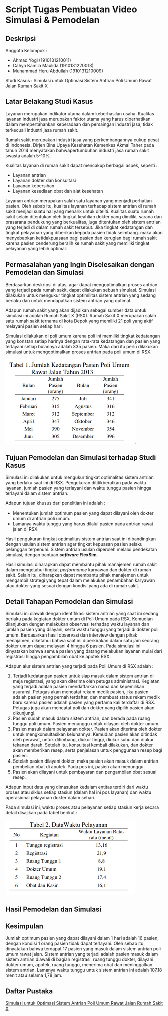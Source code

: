 # Script Tugas Pembuatan Video Simulasi & Pemodelan

## Deskripsi

Anggota Kelompok :

- Ahmad Yogi (1910131210011)
- Cahya Kamila Maulida (1910131220013)
- Muhammad Heru Abdullah (1910131210009)

Studi Kasus : Simulasi untuk Optimasi Sistem Antrian Poli Umum Rawat Jalan Rumah Sakit X

## Latar Belakang Studi Kasus

Layanan merupakan indikator utama dalam keberhasilan usaha. Kualitas layanan industri jasa merupakan faktor utama yang harus diperhatikan dalam mempertahankan keberadaan dan persaingan industri jasa, tidak terkecuali industri jasa rumah sakit.

Rumah sakit merupakan industri jasa yang perkembangannya cukup pesat di Indonesia. Dirjen Bina Upaya Kesehatan Kemenkes Akmal Taher pada tahun 2014 menyatakan bahwapertumbuhan industri jasa rumah sakit swasta adalah 5-10%.

Kualitas layanan di rumah sakit dapat mencakup berbagai aspek, seperti :

- Layanan antrian
- Layanan dokter dan konsultasi
- Layanan kebersihan
- Layanan kesediaan obat dan alat kesehatan

Layanan antrian merupakan salah satu layanan yang menjadi perhatian pasien. Oleh sebab itu, kualitas layanan terhadap sistem antrian di rumah sakit menjadi suatu hal yang menarik untuk diteliti. Kualitas suatu rumah sakit selain ditentukan oleh tingkat keahlian dokter yang dimiliki, sarana dan prasarana pendukung yang berkualitas, juga ditentukan oleh sistem antrian yang terjadi di dalam rumah sakit tersebut. Jika tingkat kedatangan dan tingkat pelayanan yang diberikan kepada pasien tidak seimbang. maka akan menyebabkan ketidakpuasaan bagi pasien dan kerugian bagi rumah sakit karena pasien cenderung beralih ke rumah sakit yang memiliki tingkat pelayanan yang lebih optimal.

## Permasalahan yang Ingin Diselesaikan dengan Pemodelan dan Simulasi

Berdasarkan deskripsi di atas, agar dapat mengoptimalkan proses antrian yang terjadi pada rumah sakit, dapat dilakukan sebuah simulasi. Simulasi dilakukan untuk mengukur tingkat optimilitas sistem antrian yang sedang berlaku dan untuk mendapatkan sistem antrian yang optimal.

Adapun rumah sakit yang akan dijadikan sebagai sumber data untuk simulasi ini adalah Rumah Sakit X (RSX). Rumah Sakit X merupakan salah satu rumah sakit ternama di kota Depok yang memiliki 21 poli yang aktif melayani pasien setiap hari.

Simulasi dilakukan di poli umum karena poli ini memiliki tingkat kedatangan yang konstan setiap harinya dengan rata-rata kedatangan dan pasien yang terlayani setiap bulannya adalah 335 pasien. Maka dari itu perlu dilakukan simulasi untuk mengoptimalkan proses antrian pada poli umum di RSX.

![Tabel 1](tabel1.png)

## Tujuan Pemodelan dan Simulasi terhadap Studi Kasus

Simulasi ini dilakukan untuk mengukur tingkat optimalitas sistem antrian yang berlaku saat ini di RSX. Pengukuran dititikberatkan pada waktu layanan, jumlah pasien yang terlayani dan waktu tunggu pasien hingga terlayani dalam sistem antrian.

Adapun tujuan khusus dari penelitian ini adalah :

- Menentukan jumlah optimum pasien yang dapat dilayani oleh dokter umum di antrian poli umum.
- Lamanya waktu tunggu yang harus dilalui pasien pada antrian rawat jalan di RSX.

Hasil pengukuran tingkat optimalitas sistem antrian saat ini dibandingkan dengan usulan sistem antrian agar tingkat kepuasan pasien selaku pelanggan terpenuhi. Sistem antrian usulan diperoleh melalui pendekatan simulasi, dengan bantuan **_software_ FlexSim**.

Hasil simulasi diharapkan dapat membantu pihak manajemen rumah sakit dalam mengetahui tingkat _performance_ karyawan dan dokter di rumah sakit. Selain itu, diharapkan dapat membantu pihak manajemen untuk mengambil strategi yang tepat dalam melakukan penambahan karyawan atau dokter yang sesuai dengan kondisi yang ada di rumah sakit.

## Detail Tahapan Pemodelan dan Simulasi

Simulasi ini diawali dengan identifikasi sistem antrian yang saat ini sedang berlaku pada kegiatan dokter umum di Poli Umum pada RSX. Kemudian dilanjutkan dengan melakukan observasi terhadap waktu layanan dan jumlah pasien yang dilayani, serta waktu tunggu yang terjadi di dokter poli umum. Berdasarkan hasil observasi dan interview dengan pihak menajamen, diketahui bahwa saat ini diperkirakan dalam satu jam seorang dokter umum dapat melayani 4 hingga 6 pasien. Pada simulasi ini dinyatakan bahwa semua pasien yang datang melakukan layanan mulai dari registrasi hingga pengambilan obat ke apotek RSX.

Adapun alur sistem antrian yang terjadi pada Poli Umum di RSX adalah :

1. Terjadi kedatangan pasien untuk siap masuk dalam sistem antrian di meja registrasi, yang akan diterima oleh petugas administrasi. Kegiatan yang terjadi adalah pasien mendaftarkan nama dan kepemilikan asuransi. Petugas akan mencatat rekam medik pasien, jika pasien adalah pasien yang pernah terdaftar, dan membuat status rekam medik baru karena pasien adalah pasien yang pertama kali terdaftar di RSX. Petugas juga akan mencatat poli dan dokter yang dipilih pasien akan dikunjungi.
2. Pasien sudah masuk dalam sistem antrian, dan berada pada ruang tunggu poli umum. Pasien menunggu untuk dilayani oleh dokter umum.
3. Pasien masuk dalam pelayanan dokter. Pasien akan diterima oleh dokter untuk mengkonsultasikan keluhannya. Kemudian pasien akan ditindak oleh perawat, untuk ditimbang, diukur tinggi, diukur suhu dan diukur tekanan darah. Setelah itu, konsultasi kembali dilakukan, dan dokter akan memberikan resep, serta penjelasan untuk penggunaan resep bagi pasien.
4. Setelah pasien dilayani dokter, maka pasien akan masuk dalam antrian pembelian obat di apotek. Pada pos ini, pasien akan menunggu.
5. Pasien akan dilayani untuk pembayaran dan pengambilan obat sesuai resep.

Adapun input data yang dimasukan kedalam entitas terdiri dari waktu proses atau siklus setiap stasiun (dalam hal ini pos layanan) dan waktu operasional pelayanan dokter dalam sehari.

Pada simulasi ini, waktu proses atau pelayanan setiap stasiun kerja secara detail disajikan pada tabel berikut :

![Tabel 2](tabel2.png)

## Hasil Pemodelan dan Simulasi

## Kesimpulan

Jumlah optimum pasien yang dapat dilayani dalam 1 hari adalah 16 pasien, dengan kondisi 1 orang pasien tidak dapat terlayani. Oleh sebab itu, dinyatakan bahwa terdapat 17 pasien yang masuk dalam sistem antrian poli umum rawat jalan. Sistem antrian yang terjadi adalah pasien masuk dalam sistem antrian diawali di bagian registrasi, ruang tunggu dokter, dilayani dokter umum, apotek, ruang tunggu, menerima obat dan meninggalkan sistem antrian. Lamanya waktu tunggu untuk sistem antrian ini adalah 107,18 menit atau selama 1,78 jam.

## Daftar Pustaka

[Simulasi untuk Optimasi Sistem Antrian Poli Umum Rawat Jalan Rumah Sakit X](http://digilib.mercubuana.ac.id/manager/t!@file_artikel_abstrak/Isi_Artikel_809851305023.pdf)
